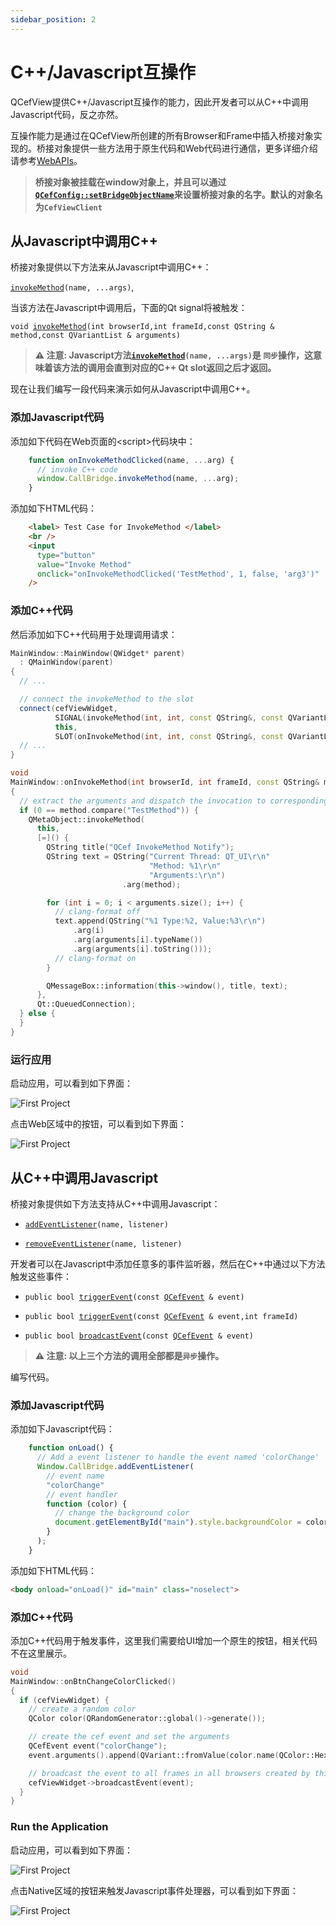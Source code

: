 ```yaml
---
sidebar_position: 2
---
```


# C++/Javascript互操作

QCefView提供C++/Javascript互操作的能力，因此开发者可以从C++中调用Javascript代码，反之亦然。

互操作能力是通过在QCefView所创建的所有Browser和Frame中插入桥接对象实现的。桥接对象提供一些方法用于原生代码和Web代码进行通信，更多详细介绍请参考[WebAPIs](/docs/reference/WebAPIs)。

> **桥接对象被挂载在window对象上，并且可以通过[`QCefConfig::setBridgeObjectName`](/docs/reference/QCefConfig#class_q_cef_config_1a03687393e227bc8747bdc9ffa7400d60)来设置桥接对象的名字。默认的对象名为`CefViewClient`**

## 从Javascript中调用C++

桥接对象提供以下方法来从Javascript中调用C++：

[`invokeMethod`](/docs/reference/WebAPIs#web_apis_invokeMethod)`(name, ...args)`,

当该方法在Javascript中调用后，下面的Qt signal将被触发：

`void `[`invokeMethod`](/docs/reference/QCefView#class_q_cef_view_1aa407f7491139a2d5331566c8346a58c8)`(int browserId,int frameId,const QString & method,const QVariantList & arguments)`

> **⚠ 注意: Javascript方法[`invokeMethod`](/docs/reference/WebAPIs#web_apis_invokeMethod)`(name, ...args)`是 `同步`操作，这意味着该方法的调用会直到对应的C++ Qt slot返回之后才返回。**

现在让我们编写一段代码来演示如何从Javascript中调用C++。

### 添加Javascript代码

添加如下代码在Web页面的\<script\>代码块中：
```javascript
    function onInvokeMethodClicked(name, ...arg) {
      // invoke C++ code
      window.CallBridge.invokeMethod(name, ...arg);
    }
```

添加如下HTML代码：
```html
    <label> Test Case for InvokeMethod </label>
    <br />
    <input
      type="button"
      value="Invoke Method"
      onclick="onInvokeMethodClicked('TestMethod', 1, false, 'arg3')"
    />
```

### 添加C++代码

然后添加如下C++代码用于处理调用请求：
```cpp
MainWindow::MainWindow(QWidget* parent)
  : QMainWindow(parent)
{
  // ...

  // connect the invokeMethod to the slot
  connect(cefViewWidget,
          SIGNAL(invokeMethod(int, int, const QString&, const QVariantList&)),
          this,
          SLOT(onInvokeMethod(int, int, const QString&, const QVariantList&)));
  // ...
}

void
MainWindow::onInvokeMethod(int browserId, int frameId, const QString& method, const QVariantList& arguments)
{
  // extract the arguments and dispatch the invocation to corresponding handler
  if (0 == method.compare("TestMethod")) {
    QMetaObject::invokeMethod(
      this,
      [=]() {
        QString title("QCef InvokeMethod Notify");
        QString text = QString("Current Thread: QT_UI\r\n"
                               "Method: %1\r\n"
                               "Arguments:\r\n")
                         .arg(method);

        for (int i = 0; i < arguments.size(); i++) {
          // clang-format off
          text.append(QString("%1 Type:%2, Value:%3\r\n")
              .arg(i)
              .arg(arguments[i].typeName())
              .arg(arguments[i].toString()));
          // clang-format on
        }

        QMessageBox::information(this->window(), title, text);
      },
      Qt::QueuedConnection);
  } else {
  }
}
```
### 运行应用

启动应用，可以看到如下界面：

![First Project](/img/guide/invoke-method-01.png)

点击Web区域中的按钮，可以看到如下界面：

![First Project](/img/guide/invoke-method-02.png)


## 从C++中调用Javascript

桥接对象提供如下方法支持从C++中调用Javascript：

- [`addEventListener`](/docs/reference/WebAPIs#web_apis_addEventListener)`(name, listener)` 

- [`removeEventListener`](/docs/reference/WebAPIs#web_apis_removeEventListener)`(name, listener)`

开发者可以在Javascript中添加任意多的事件监听器，然后在C++中通过以下方法触发这些事件：

- `public bool `[`triggerEvent`](/docs/reference/QCefView#class_q_cef_view_1ac47c23ffcd94bdffe2b6a81eaae077a2)`(const `[`QCefEvent`](/docs/reference/QCefEvent#class_q_cef_event)` & event)`

- `public bool `[`triggerEvent`](/docs/reference/QCefView#class_q_cef_view_1aaccdc475dc89f9ca4885c94e8f50421d)`(const `[`QCefEvent`](/docs/reference/QCefEvent#class_q_cef_event)` & event,int frameId)`

- `public bool `[`broadcastEvent`](/docs/reference/QCefView#class_q_cef_view_1ad5455e3a8cb0ffa1f9d7cb98307a6bb4)`(const `[`QCefEvent`](/docs/reference/QCefEvent#class_q_cef_event)` & event)` 

> **⚠ 注意: 以上三个方法的调用全部都是`异步`操作。**


编写代码。

### 添加Javascript代码

添加如下Javascript代码：
```javascript
    function onLoad() {
      // Add a event listener to handle the event named 'colorChange'
      Window.CallBridge.addEventListener(
        // event name
        "colorChange"   
        // event handler
        function (color) {
          // change the background color
          document.getElementById("main").style.backgroundColor = color;
        }
      );
    }
```

添加如下HTML代码：
```html
<body onload="onLoad()" id="main" class="noselect">
```

### 添加C++代码

添加C++代码用于触发事件，这里我们需要给UI增加一个原生的按钮，相关代码不在这里展示。
```cpp
void
MainWindow::onBtnChangeColorClicked()
{
  if (cefViewWidget) {
    // create a random color
    QColor color(QRandomGenerator::global()->generate());

    // create the cef event and set the arguments
    QCefEvent event("colorChange");
    event.arguments().append(QVariant::fromValue(color.name(QColor::HexArgb)));

    // broadcast the event to all frames in all browsers created by this QCefView widget
    cefViewWidget->broadcastEvent(event);
  }
}
```

### Run the Application

启动应用，可以看到如下界面：

![First Project](/img/guide/add-event-listener-01.png)

点击Native区域的按钮来触发Javascript事件处理器，可以看到如下界面：

![First Project](/img/guide/add-event-listener-02.png)
